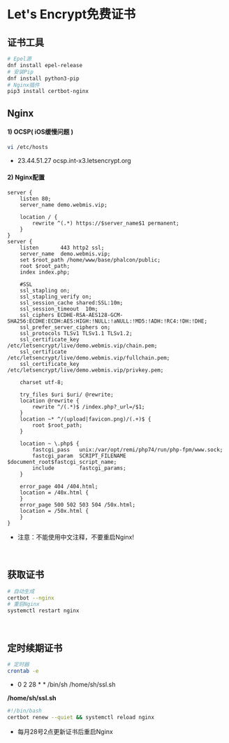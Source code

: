 # Let's Encrypt免费证书

## 证书工具
```bash
# Epel源
dnf install epel-release
# 安装Pip
dnf install python3-pip
# Nginx插件
pip3 install certbot-nginx
```

## Nginx
#### 1) OCSP( iOS缓慢问题 )
```bash
vi /etc/hosts
```
- 23.44.51.27 ocsp.int-x3.letsencrypt.org

#### 2) Nginx配置
```nginx
server {
    listen 80;
    server_name demo.webmis.vip;

    location / {
        rewrite ^(.*) https://$server_name$1 permanent;
    }
}
server {
    listen       443 http2 ssl;
    server_name  demo.webmis.vip;
    set $root_path /home/www/base/phalcon/public;
    root $root_path;
    index index.php;

    #SSL
    ssl_stapling on;
    ssl_stapling_verify on;
    ssl_session_cache shared:SSL:10m;
    ssl_session_timeout  10m;
    ssl_ciphers ECDHE-RSA-AES128-GCM-SHA256:ECDHE:ECDH:AES:HIGH:!NULL:!aNULL:!MD5:!ADH:!RC4:!DH:!DHE;
    ssl_prefer_server_ciphers on;
    ssl_protocols TLSv1 TLSv1.1 TLSv1.2;
    ssl_certificate_key /etc/letsencrypt/live/demo.webmis.vip/chain.pem;
    ssl_certificate /etc/letsencrypt/live/demo.webmis.vip/fullchain.pem;
    ssl_certificate_key /etc/letsencrypt/live/demo.webmis.vip/privkey.pem;

    charset utf-8;

    try_files $uri $uri/ @rewrite;
    location @rewrite {
        rewrite ^/(.*)$ /index.php?_url=/$1;
    }
    location ~* ^/(upload|favicon.png)/(.+)$ {
        root $root_path;
    }

    location ~ \.php$ {
        fastcgi_pass   unix:/var/opt/remi/php74/run/php-fpm/www.sock;
        fastcgi_param  SCRIPT_FILENAME  $document_root$fastcgi_script_name;
        include        fastcgi_params;
    }

    error_page 404 /404.html;
    location = /40x.html {
    }
    error_page 500 502 503 504 /50x.html;
    location = /50x.html {
    }
}
```
- 注意：不能使用中文注释，不要重启Nginx!

<br/>

## 获取证书
``` bash
# 自动生成
certbot --nginx
# 重启Nginx
systemctl restart nginx
```
<br/>

## 定时续期证书
``` bash
# 定时器
crontab -e
```
- 0 2 28 * * /bin/sh /home/sh/ssl.sh

**/home/sh/ssl.sh**
``` bash
#!/bin/bash
certbot renew --quiet && systemctl reload nginx
```
- 每月28号2点更新证书后重启Nginx

<br/><br/>